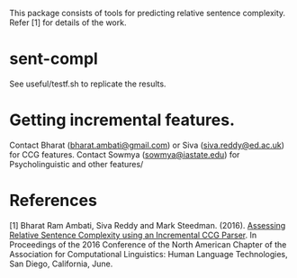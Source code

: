 This package consists of tools for predicting relative sentence complexity. Refer [1] for details of the work.

# sent-compl
See useful/testf.sh to replicate the results.

# Getting incremental features.
Contact Bharat (bharat.ambati@gmail.com) or Siva (siva.reddy@ed.ac.uk) for CCG features.
Contact Sowmya (sowmya@iastate.edu) for Psycholinguistic and other features/

# References
[1] Bharat Ram Ambati, Siva Reddy and Mark Steedman. (2016). [Assessing Relative Sentence Complexity using an Incremental CCG Parser](http://sivareddy.in/papers/ambati2016assessing.pdf). In Proceedings of the 2016 Conference of the North American Chapter of the Association for Computational Linguistics: Human Language Technologies, San Diego, California, June.
